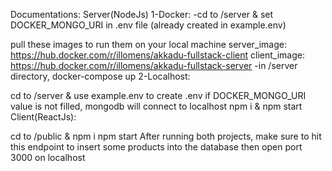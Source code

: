 Documentations:
Server(NodeJs)
1-Docker:
-cd to /server & set DOCKER_MONGO_URI in .env file (already created in example.env)

pull these images to run them on your local machine
server_image: https://hub.docker.com/r/illomens/akkadu-fullstack-client
client_image: https://hub.docker.com/r/illomens/akkadu-fullstack-server
-in /server directory, docker-compose up
2-Localhost:

cd to /server & use example.env to create .env
if DOCKER_MONGO_URI value is not filled, mongodb will connect to localhost
npm i & npm start
Client(ReactJs):

cd to /public & npm i
npm start
After running both projects, make sure to hit this endpoint to insert some products into the database then open port 3000 on localhost
